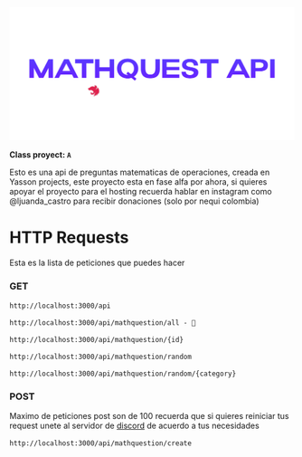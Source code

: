 <p align="center">
  <img src="./assets/nestjs.png">
</p>

**Class proyect: `A`**

Esto es una api de preguntas matematicas de operaciones, creada en Yasson projects, este proyecto esta en fase alfa por ahora, si quieres apoyar el proyecto para el hosting recuerda hablar en instagram como @ljuanda_castro para recibir donaciones (solo por nequi colombia)

# HTTP Requests
Esta es la lista de peticiones que puedes hacer

### GET
<pre><code>http://localhost:3000/api</code></pre>
<pre><code>http://localhost:3000/api/mathquestion/all - 🚫</code></pre>
<pre><code>http://localhost:3000/api/mathquestion/{id}</code></pre>
<pre><code>http://localhost:3000/api/mathquestion/random</code></pre>
<pre><code>http://localhost:3000/api/mathquestion/random/{category}</code></pre>

### POST
Maximo de peticiones post son de 100 recuerda que si quieres reiniciar tus request unete al servidor de [discord](https://discord.gg/jDHbvhzPmQ) de acuerdo a tus necesidades
<pre><code>http://localhost:3000/api/mathquestion/create</code></pre>

